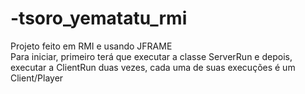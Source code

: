 # -tsoro_yematatu_rmi
Projeto feito em RMI e usando JFRAME
<br>
Para iniciar, primeiro terá que executar a classe ServerRun
e depois, executar a ClientRun duas vezes, 
cada uma de suas execuções é um Client/Player
